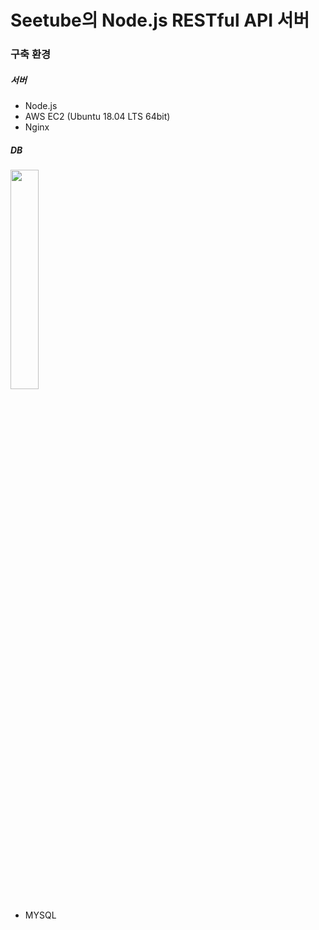 # Seetube의 Node.js RESTful API 서버

### 구축 환경

##### 서버

<imgs src="https://github.com/capstone-nineteen/seetube-backend-node/assets/65602906/2951d8de-5481-4a90-ac0a-4fab7d62d51d" width="50%" height="50%">
  
  - Node.js
  - AWS EC2 (Ubuntu 18.04 LTS 64bit)
  - Nginx
  
##### DB

<img src="https://1000logos.net/wp-content/uploads/2020/08/MySQL-Logo.png" width="30%" height="30%">
                                                                                               
  - MYSQL

